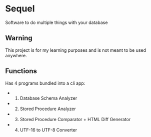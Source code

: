 # Sequel

Software to do multiple things with your database

## Warning
This project is for my learning purposes and is not meant to be used anywhere.

## Functions

Has 4 programs bundled into a cli app:

- 1. Database Schema Analyzer
- 2. Stored Procedure Analyzer
- 3. Stored Procedure Comparator + HTML Diff Generator
- 4. UTF-16 to UTF-8 Converter